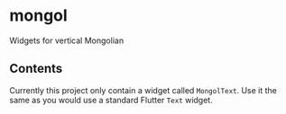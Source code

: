 # mongol

Widgets for vertical Mongolian

## Contents

Currently this project only contain a widget called `MongolText`. Use it the same as you would use a standard Flutter `Text` widget.
